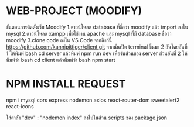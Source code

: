 # WEB-PROJECT (MOODIFY)

ขั้นตอนการติดตั้งเว็บ Moodify
1.ดาวน์โหลด database ที่ชื่อว่า moodify แล้ว import ลงใน mysql
2.ดาวน์โหลด xampp เพื่อใช้งาน apache และ mysql ที่มี database ชื่อว่า moodify
3.clone code ลงใน VS Code จากลิงก์นี้ https://github.com/kannipittiger/client.git จากนั้นเปิด terminal ขึ้นมา 2 อันโดยอันที่ 1 ให้พิมพ์ bash cd server แล้วพิมพ์ npm run dev เพื่อรันส่วนของ server
ส่วนอันที่ 2 ให้พิมพ์ว่า bash cd client แล้วพิมพ์ว่า bash npm start

# NPM INSTALL REQUEST

npm i mysql cors express nodemon axios react-router-dom sweetalert2 react-icons

  ใส่คำสั่ง "dev" : "nodemon index" ลงไปในส่วน scripts ของ package.json
